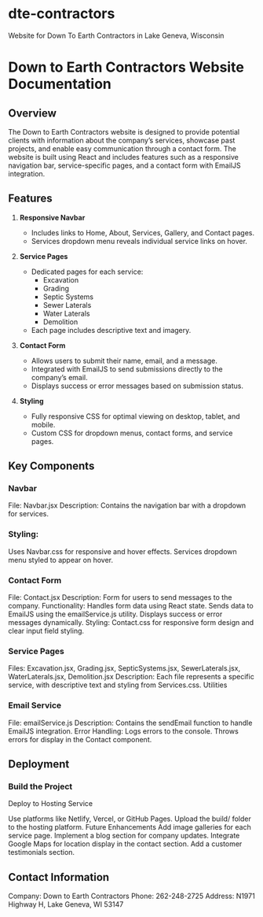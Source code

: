 # dte-contractors

Website for Down To Earth Contractors in Lake Geneva, Wisconsin

# Down to Earth Contractors Website Documentation

## Overview

The Down to Earth Contractors website is designed to provide potential clients with information about the company’s services, showcase past projects, and enable easy communication through a contact form. The website is built using React and includes features such as a responsive navigation bar, service-specific pages, and a contact form with EmailJS integration.

## Features

1. **Responsive Navbar**

   - Includes links to Home, About, Services, Gallery, and Contact pages.
   - Services dropdown menu reveals individual service links on hover.

2. **Service Pages**

   - Dedicated pages for each service:
     - Excavation
     - Grading
     - Septic Systems
     - Sewer Laterals
     - Water Laterals
     - Demolition
   - Each page includes descriptive text and imagery.

3. **Contact Form**

   - Allows users to submit their name, email, and a message.
   - Integrated with EmailJS to send submissions directly to the company’s email.
   - Displays success or error messages based on submission status.

4. **Styling**
   - Fully responsive CSS for optimal viewing on desktop, tablet, and mobile.
   - Custom CSS for dropdown menus, contact forms, and service pages.

## Key Components

### Navbar

File: Navbar.jsx
Description: Contains the navigation bar with a dropdown for services.

### Styling:

Uses Navbar.css for responsive and hover effects.
Services dropdown menu styled to appear on hover.

### Contact Form

File: Contact.jsx
Description: Form for users to send messages to the company.
Functionality:
Handles form data using React state.
Sends data to EmailJS using the emailService.js utility.
Displays success or error messages dynamically.
Styling:
Contact.css for responsive form design and clear input field styling.

### Service Pages

Files:
Excavation.jsx, Grading.jsx, SepticSystems.jsx, SewerLaterals.jsx, WaterLaterals.jsx, Demolition.jsx
Description: Each file represents a specific service, with descriptive text and styling from Services.css.
Utilities

### Email Service

File: emailService.js
Description: Contains the sendEmail function to handle EmailJS integration.
Error Handling:
Logs errors to the console.
Throws errors for display in the Contact component.

## Deployment

### Build the Project

Deploy to Hosting Service

Use platforms like Netlify, Vercel, or GitHub Pages.
Upload the build/ folder to the hosting platform.
Future Enhancements
Add image galleries for each service page.
Implement a blog section for company updates.
Integrate Google Maps for location display in the contact section.
Add a customer testimonials section.

## Contact Information

Company: Down to Earth Contractors
Phone: 262-248-2725
Address: N1971 Highway H, Lake Geneva, WI 53147
